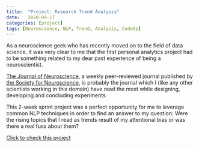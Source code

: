 ```yaml
---
title:  "Project: Research Trend Analysis"
date:   2020-09-17
categories: [project]
tags: [Neuroscience, NLP, Trend, Analysis, CodeOp]
---
```


As a neuroscience geek who has recently moved on to the field of data science, it was very clear to me that the first personal analytics project had to be something related to my dear past experience of being a neuroscientist.

[The Journal of Neuroscience](https://www.jneurosci.org/), a weekly peer-reviewed journal published by [the Society for Neuroscience](https://www.sfn.org/), is probably the journal which I (like any other scientists working in this domain) have read the most while designing, developing and concluding experiments.

This 2-week sprint project was a perfect opportunity for me to leverage common NLP techniques in order to find an answer to my question:
Were the rising topics that I read as trends result of my attentional bias or was there a real fuss about them?

[Click to check this project](https://github.com/soyhyoj/ResearchTrendAnalysis)
